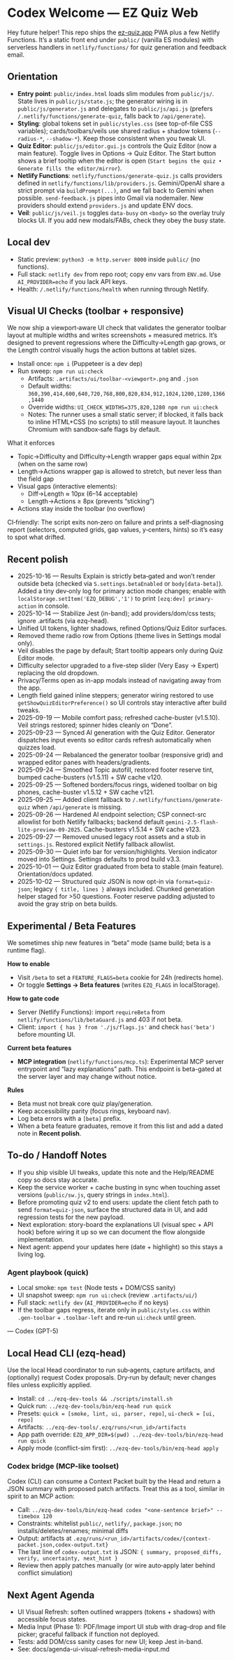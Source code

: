 # Codex Welcome — EZ Quiz Web

Hey future helper! This repo ships the [ez-quiz.app](https://ez-quiz.app) PWA plus a few Netlify Functions. It’s a static front end under `public/` (vanilla ES modules) with serverless handlers in `netlify/functions/` for quiz generation and feedback email.

## Orientation
- **Entry point**: `public/index.html` loads slim modules from `public/js/`. State lives in `public/js/state.js`; the generator wiring is in `public/js/generator.js` and delegates to `public/js/api.js` (prefers `/.netlify/functions/generate-quiz`, falls back to `/api/generate`).
- **Styling**: global tokens set in `public/styles.css` (see top-of-file CSS variables); cards/toolbars/veils use shared radius + shadow tokens (`--radius-*`, `--shadow-*`). Keep those consistent when you tweak UI.
- **Quiz Editor**: `public/js/editor.gui.js` controls the Quiz Editor (now a main feature). Toggle lives in Options → Quiz Editor. The Start button shows a brief tooltip when the editor is open (`Start begins the quiz • Generate fills the editor/mirror`).
- **Netlify Functions**: `netlify/functions/generate-quiz.js` calls providers defined in `netlify/functions/lib/providers.js`. Gemini/OpenAI share a strict prompt via `buildPrompt(...)`, and we fall back to Gemini when possible. `send-feedback.js` pipes into Gmail via nodemailer. New providers should extend `providers.js` and update ENV docs.
- **Veil**: `public/js/veil.js` toggles `data-busy` on `<body>` so the overlay truly blocks UI. If you add new modals/FABs, check they obey the busy state.

## Local dev
- Static preview: `python3 -m http.server 8000` inside `public/` (no functions).
- Full stack: `netlify dev` from repo root; copy env vars from `ENV.md`. Use `AI_PROVIDER=echo` if you lack API keys.
- Health: `/.netlify/functions/health` when running through Netlify.

## Visual UI Checks (toolbar + responsive)

We now ship a viewport‑aware UI check that validates the generator toolbar layout at multiple widths and writes screenshots + measured metrics. It’s designed to prevent regressions where the Difficulty→Length gap grows, or the Length control visually hugs the action buttons at tablet sizes.

- Install once: `npm i` (Puppeteer is a dev dep)
- Run sweep: `npm run ui:check`
  - Artifacts: `.artifacts/ui/toolbar-<viewport>.png` and `.json`
  - Default widths: `360,390,414,600,640,720,768,800,820,834,912,1024,1200,1280,1366,1440`
  - Override widths: `UI_CHECK_WIDTHS=375,820,1280 npm run ui:check`
  - Notes: The runner uses a small static server; if blocked, it falls back to inline HTML+CSS (no scripts) to still measure layout. It launches Chromium with sandbox‑safe flags by default.

What it enforces
- Topic→Difficulty and Difficulty→Length wrapper gaps equal within 2px (when on the same row)
- Length→Actions wrapper gap is allowed to stretch, but never less than the field gap
- Visual gaps (interactive elements):
  - Diff→Length ≈ 10px (6–14 acceptable)
  - Length→Actions ≥ 8px (prevents “sticking”)
- Actions stay inside the toolbar (no overflow)

CI‑friendly: The script exits non‑zero on failure and prints a self‑diagnosing report (selectors, computed grids, gap values, y‑centers, hints) so it’s easy to spot what drifted.

## Recent polish
- 2025-10-16 — Results Explain is strictly beta‑gated and won’t render outside beta (checked via `S.settings.betaEnabled` or `body[data-beta]`). Added a tiny dev‑only log for primary action mode changes; enable with `localStorage.setItem('EZQ_DEBUG','1')` to print `[ezq:dev] primary-action` in console.
- 2025-10-14 — Stabilize Jest (in-band); add providers/dom/css tests; ignore .artifacts (via ezq-head).
- Unified UI tokens, lighter shadows, refined Options/Quiz Editor surfaces.
- Removed theme radio row from Options (theme lives in Settings modal only).
- Veil disables the page by default; Start tooltip appears only during Quiz Editor mode.
- Difficulty selector upgraded to a five-step slider (Very Easy → Expert) replacing the old dropdown.
- Privacy/Terms open as in-app modals instead of navigating away from the app.
- Length field gained inline steppers; generator wiring restored to use `getShowQuizEditorPreference()` so UI controls stay interactive after build tweaks.
- 2025-09-19 — Mobile comfort pass; refreshed cache-buster (v1.5.10). Veil strings restored; spinner hides cleanly on “Done”.
- 2025-09-23 — Synced AI generation with the Quiz Editor. Generator dispatches input events so editor cards refresh automatically when quizzes load.
- 2025-09-24 — Rebalanced the generator toolbar (responsive grid) and wrapped editor panes with headers/gradients.
- 2025-09-24 — Smoothed Topic autofill, restored footer reserve tint, bumped cache-busters (v1.5.11) + SW cache v120.
- 2025-09-25 — Softened borders/focus rings, widened toolbar on big phones, cache-buster v1.5.12 + SW cache v121.
- 2025-09-25 — Added client fallback to `/.netlify/functions/generate-quiz` when `/api/generate` is missing.
- 2025-09-26 — Hardened AI endpoint selection; CSP connect-src allowlist for both Netlify fallbacks; backend default `gemini-2.5-flash-lite-preview-09-2025`. Cache-busters v1.5.14 + SW cache v123.
- 2025-09-27 — Removed unused legacy root assets and a stub in `settings.js`. Restored explicit Netlify fallback allowlist.
- 2025-09-30 — Quiet info bar for version/highlights. Version indicator moved into Settings. Settings defaults to prod build v3.3.
- 2025-10-01 — Quiz Editor graduated from beta to stable (main feature). Orientation/docs updated.
- 2025-10-02 — Structured quiz JSON is now opt-in via `format=quiz-json`; legacy `{ title, lines }` always included. Chunked generation helper staged for >50 questions. Footer reserve padding adjusted to avoid the gray strip on beta builds.

## Experimental / Beta Features
We sometimes ship new features in “beta” mode (same build; beta is a runtime flag).

**How to enable**  
- Visit `/beta` to set a `FEATURE_FLAGS=beta` cookie for 24h (redirects home).  
- Or toggle **Settings → Beta features** (writes `EZQ_FLAGS` in localStorage).

**How to gate code**  
- Server (Netlify Functions): import `requireBeta` from `netlify/functions/lib/betaGuard.js` and 403 if not beta.  
- Client: `import { has } from './js/flags.js'` and check `has('beta')` before mounting UI.

**Current beta features**
- **MCP integration** (`netlify/functions/mcp.ts`): Experimental MCP server entrypoint and “lazy explanations” path. This endpoint is beta-gated at the server layer and may change without notice.

**Rules**
- Beta must not break core quiz play/generation.  
- Keep accessibility parity (focus rings, keyboard nav).  
- Log beta errors with a `[beta]` prefix.  
- When a beta feature graduates, remove it from this list and add a dated note in **Recent polish**.

## To-do / Handoff Notes
- If you ship visible UI tweaks, update this note and the Help/README copy so docs stay accurate.
- Keep the service worker + cache busting in sync when touching asset versions (`public/sw.js`, query strings in `index.html`).
- Before promoting quiz v2 to end users: update the client fetch path to send `format=quiz-json`, surface the structured data in UI, and add regression tests for the new payload.
- Next exploration: story-board the explanations UI (visual spec + API hook) before wiring it up so we can document the flow alongside implementation.
- Next agent: append your updates here (date + highlight) so this stays a living log.

### Agent playbook (quick)
- Local smoke: `npm test` (Node tests + DOM/CSS sanity)
- UI snapshot sweep: `npm run ui:check` (review `.artifacts/ui/`)
- Full stack: `netlify dev` (`AI_PROVIDER=echo` if no keys)
- If the toolbar gaps regress, iterate only in `public/styles.css` within `.gen-toolbar` + `.toolbar-left` and re‑run `ui:check` until green.

— Codex (GPT-5)

## Local Head CLI (ezq-head)

Use the local Head coordinator to run sub‑agents, capture artifacts, and (optionally) request Codex proposals. Dry‑run by default; never changes files unless explicitly applied.

- Install: `cd ../ezq-dev-tools && ./scripts/install.sh`
- Quick run: `../ezq-dev-tools/bin/ezq-head run quick`
- Presets: `quick = [smoke, lint, ui, parser, repo]`, `ui-check = [ui, repo]`
- Artifacts: `../ezq-dev-tools/.ezq/runs/<run_id>/artifacts`
- App path override: `EZQ_APP_DIR=$(pwd) ../ezq-dev-tools/bin/ezq-head run quick`
- Apply mode (conflict-sim first): `../ezq-dev-tools/bin/ezq-head apply`

### Codex bridge (MCP-like toolset)

Codex (CLI) can consume a Context Packet built by the Head and return a JSON summary with proposed patch artifacts. Treat this as a tool, similar in spirit to an MCP action:

- Call: `../ezq-dev-tools/bin/ezq-head codex "<one‑sentence brief>" --timebox 120`
- Constraints: whitelist `public/`, `netlify/`, `package.json`; no installs/deletes/renames; minimal diffs
- Output: artifacts at `.ezq/runs/<run_id>/artifacts/codex/{context-packet.json,codex-output.txt}`
- The last line of `codex-output.txt` is JSON: `{ summary, proposed_diffs, verify, uncertainty, next_hint }`
- Review then apply patches manually (or wire auto‑apply later behind conflict simulation)

## Next Agent Agenda
- UI Visual Refresh: soften outlined wrappers (tokens + shadows) with accessible focus states.
- Media Input (Phase 1): PDF/Image import UI stub with drag-drop and file picker; graceful fallback if function not deployed.
- Tests: add DOM/css sanity cases for new UI; keep Jest in-band.
- See: docs/agenda-ui-visual-refresh-media-input.md
